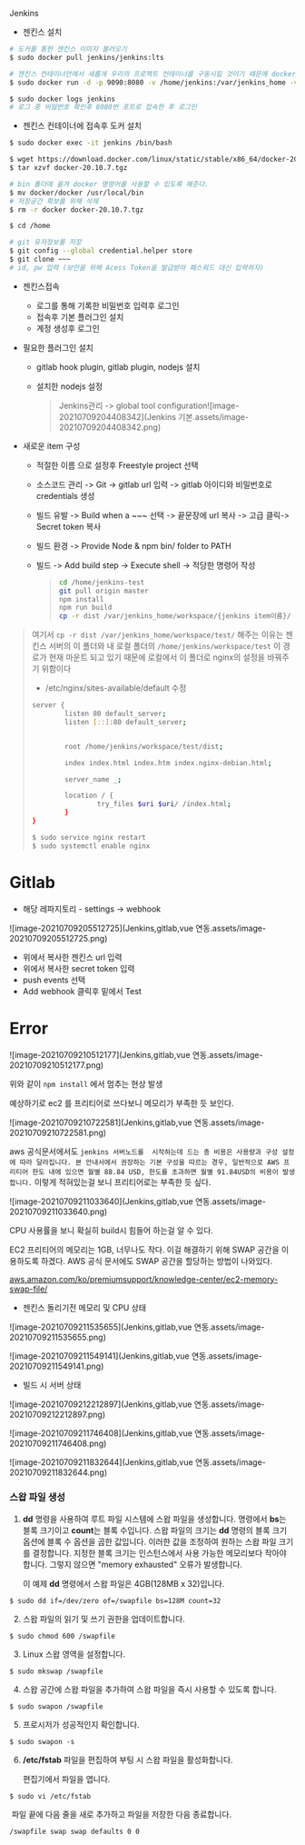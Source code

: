Jenkins

- 젠킨스 설치

```bash
# 도커를 통한 젠킨스 이미지 불러오기
$ sudo docker pull jenkins/jenkins:lts

# 젠킨스 컨테이너안에서 새롭게 우리의 프로젝트 컨테이너를 구동시킬 것이기 때문에 docker.sock 파일을 볼륨해준다.
$ sudo docker run -d -p 9090:8080 -v /home/jenkins:/var/jenkins_home -v /var/run/docker.sock:/var/run/docker.sock -v /usr/bin/docker:/usr/bin/docker  -u root --name jenkins jenkins/jenkins

$ sudo docker logs jenkins
# 로그 중 비밀번호 확인후 8080번 포트로 접속한 후 로그인
```



- 젠킨스 컨테이너에 접속후 도커 설치

```bash
$ sudo docker exec -it jenkins /bin/bash

$ wget https://download.docker.com/linux/static/stable/x86_64/docker-20.10.7.tgz
$ tar xzvf docker-20.10.7.tgz

# bin 폴더에 옮겨 docker 명령어를 사용할 수 있도록 해준다.
$ mv docker/docker /usr/local/bin
# 저장공간 확보를 위해 삭제
$ rm -r docker docker-20.10.7.tgz

$ cd /home

# git 유저정보를 저장
$ git config --global credential.helper store
$ git clone ~~~
# id, pw 입력 (보안을 위해 Acess Token을 발급받아 패스워드 대신 입력하자)
```



- 젠킨스접속
  - 로그를 통해 기록한 비밀번호 입력후 로그인
  - 접속후 기본 플러그인 설치
  - 계정 생성후 로그인



- 필요한 플러그인 설치

  - gitlab hook plugin, gitlab plugin, nodejs 설치

  - 설치한 nodejs 설정

    > Jenkins관리 -> global tool configuration![image-20210709204408342](Jenkins 기본.assets/image-20210709204408342.png)



- 새로운 item 구성

  - 적절한 이름 으로 설정후 Freestyle project 선택

  - 소스코드 관리 -> Git -> gitlab url 입력 -> gitlab 아이디와 비밀번호로 credentials 생성

  - 빌드 유발 -> Build when a ~~~ 선택 -> 끝문장에 url 복사 -> 고급 클릭-> Secret token 복사

  - 빌드 환경 -> Provide Node & npm bin/ folder to PATH

  - 빌드 -> Add build step -> Execute shell -> 적당한 명령어 작성

    > ```bash
    > cd /home/jenkins-test
    > git pull origin master
    > npm install
    > npm run build
    > cp -r dist /var/jenkins_home/workspace/{jenkins item이름}/
    > ```

> 여기서 `cp -r dist /var/jenkins_home/workspace/test/`  해주는 이유는  젠킨스 서버의 이 폴더와 내 로컬 폴더의 `/home/jenkins/workspace/test` 이 경로가 현재 마운트 되고 있기 때문에 로컬에서 이 폴더로 nginx의 설정을 바꿔주기 위함이다
>
> - /etc/nginx/sites-available/default 수정
>
> ```bash
> server {
>         listen 80 default_server;
>         listen [::]:80 default_server;
> 
> 
>         root /home/jenkins/workspace/test/dist;
> 
>         index index.html index.htm index.nginx-debian.html;
> 
>         server_name _;
> 
>         location / {
>                 try_files $uri $uri/ /index.html;
>         }
> }
> ```
>
> ```bash
> $ sudo service nginx restart
> $ sudo systemctl enable nginx
> ```





# Gitlab

- 해당 레파지토리 - settings -> webhook

![image-20210709205512725](Jenkins,gitlab,vue 연동.assets/image-20210709205512725.png)

- 위에서 복사한 젠킨스 url 입력
- 위에서 복사한 secret token 입력
- push events 선택
- Add webhook 클릭후 밑에서 Test



# Error

![image-20210709210512177](Jenkins,gitlab,vue 연동.assets/image-20210709210512177.png)

위와 같이 `npm install` 에서 멈추는 현상 발생

예상하기로 ec2 를 프리티어로 쓰다보니 메모리가 부족한 듯 보인다.

![image-20210709210722581](Jenkins,gitlab,vue 연동.assets/image-20210709210722581.png)

aws 공식문서에서도 `jenkins 서버노드를  시작하는데 드는 총 비용은 사용량과 구성 설정에 따라 달라집니다. 본 안내서에서 권장하는 기본 구성을 따르는 경우, 일반적으로 AWS 프리티어 한도 내에 있으면 월별 88.84 USD, 한도를 초과하면 월별 91.84USD의 비용이 발생합니다.` 이렇게 적혀있는걸 보니 프리티어로는 부족한 듯 싶다.

![image-20210709211033640](Jenkins,gitlab,vue 연동.assets/image-20210709211033640.png)

CPU 사용률을 보니 확실히 build시 힘들어 하는걸 알 수 있다.



EC2 프리티어의 메모리는 1GB, 너무나도 작다. 이걸 해결하기 위해 SWAP 공간을 이용하도록 하겠다. AWS 공식 문서에도 SWAP 공간을 할당하는 방법이 나와있다.

[aws.amazon.com/ko/premiumsupport/knowledge-center/ec2-memory-swap-file/](https://aws.amazon.com/ko/premiumsupport/knowledge-center/ec2-memory-swap-file/)



- 젠킨스 돌리기전 메모리 및 CPU 상태

![image-20210709211535655](Jenkins,gitlab,vue 연동.assets/image-20210709211535655.png)

![image-20210709211549141](Jenkins,gitlab,vue 연동.assets/image-20210709211549141.png)



- 빌드 시 서버 상태

![image-20210709212212897](Jenkins,gitlab,vue 연동.assets/image-20210709212212897.png)

![image-20210709211746408](Jenkins,gitlab,vue 연동.assets/image-20210709211746408.png)

![image-20210709211832644](Jenkins,gitlab,vue 연동.assets/image-20210709211832644.png)



### 스왑 파일 생성

1. **dd** 명령을 사용하여 루트 파일 시스템에 스왑 파일을 생성합니다. 명령에서 **bs**는 블록 크기이고 **count**는 블록 수입니다. 스왑 파일의 크기는 **dd** 명령의 블록 크기 옵션에 블록 수 옵션을 곱한 값입니다. 이러한 값을 조정하여 원하는 스왑 파일 크기를 결정합니다. 지정한 블록 크기는 인스턴스에서 사용 가능한 메모리보다 작아야 합니다. 그렇지 않으면 "memory exhausted" 오류가 발생합니다.

   이 예제 **dd** 명령에서 스왑 파일은 4GB(128MB x 32)입니다.

```plainText
$ sudo dd if=/dev/zero of=/swapfile bs=128M count=32
```

2. 스왑 파일의 읽기 및 쓰기 권한을 업데이트합니다.

```plainText
$ sudo chmod 600 /swapfile
```

3. Linux 스왑 영역을 설정합니다.

```plainText
$ sudo mkswap /swapfile
```

4. 스왑 공간에 스왑 파일을 추가하여 스왑 파일을 즉시 사용할 수 있도록 합니다.

```plainText
$ sudo swapon /swapfile
```

5. 프로시저가 성공적인지 확인합니다.

```plainText
$ sudo swapon -s
```

6. **/etc/fstab** 파일을 편집하여 부팅 시 스왑 파일을 활성화합니다.

   편집기에서 파일을 엽니다.

```plainText
$ sudo vi /etc/fstab
```

​	파일 끝에 다음 줄을 새로 추가하고 파일을 저장한 다음 종료합니다.

```plainText
/swapfile swap swap defaults 0 0
```

